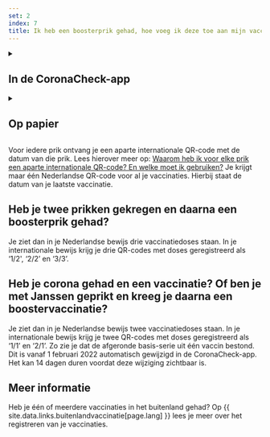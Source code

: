 ```yaml
---
set: 2
index: 7
title: Ik heb een boosterprik gehad, hoe voeg ik deze toe aan mijn vaccinatiebewijs?
---
```

<details class="details">
<summary><h2>In de CoronaCheck-app </h2></summary>
<div markdown="1">
Nieuwe vaccinaties worden niet automatisch in de app opgehaald. Daarom moet je na elke vaccinatie je vaccinatiegegevens opnieuw ophalen door in te loggen met DigiD. Klik op het ‘+’teken rechtsboven in de app en voeg een vaccinatiebewijs toe.
</div>
</details>

<details class="details">
<summary><h2>Op papier</h2></summary>
<div markdown="1">
Ga dan naar [www.coronacheck.nl/print](/print) en maak opnieuw een vaccinatiebewijs. Je boosterprik wordt dan ook in je papieren bewijs verwerkt.
</div>
</details>

Voor iedere prik ontvang je een aparte internationale QR-code met de datum van die prik. Lees hierover meer op: [Waarom heb ik voor elke prik een aparte internationale QR-code? En welke moet ik gebruiken?](/nl/faq/3-5-waarom-heb-ik-voor-elke-prik-een-internationale-qr-code/) Je krijgt maar één Nederlandse QR-code voor al je vaccinaties. Hierbij staat de datum van je laatste vaccinatie.

<h2 class="h2-question">Heb je twee prikken gekregen en daarna een boosterprik gehad?</h2>
Je ziet dan in je Nederlandse bewijs drie vaccinatiedoses staan. In je internationale bewijs krijg je drie QR-codes met doses geregistreerd als ‘1/2', ‘2/2’ en ‘3/3’. 

<h2 class="h2-question">Heb je corona gehad en een vaccinatie? Of ben je met Janssen geprikt en kreeg je daarna een boostervaccinatie?</h2>
Je ziet dan in je Nederlandse bewijs twee vaccinatiedoses staan. In je internationale bewijs krijg je twee QR-codes met doses geregistreerd als ‘1/1’ en ‘2/1’. Zo zie je dat de afgeronde basis-serie uit één vaccin bestond. Dit is vanaf 1 februari 2022 automatisch gewijzigd in de CoronaCheck-app. Het kan 14 dagen duren voordat deze wijziging zichtbaar is. 

## Meer informatie

Heb je één of meerdere vaccinaties in het buitenland gehad? Op {{ site.data.links.buitenlandvaccinatie[page.lang] }} lees je meer over het registreren van je vaccinaties.
